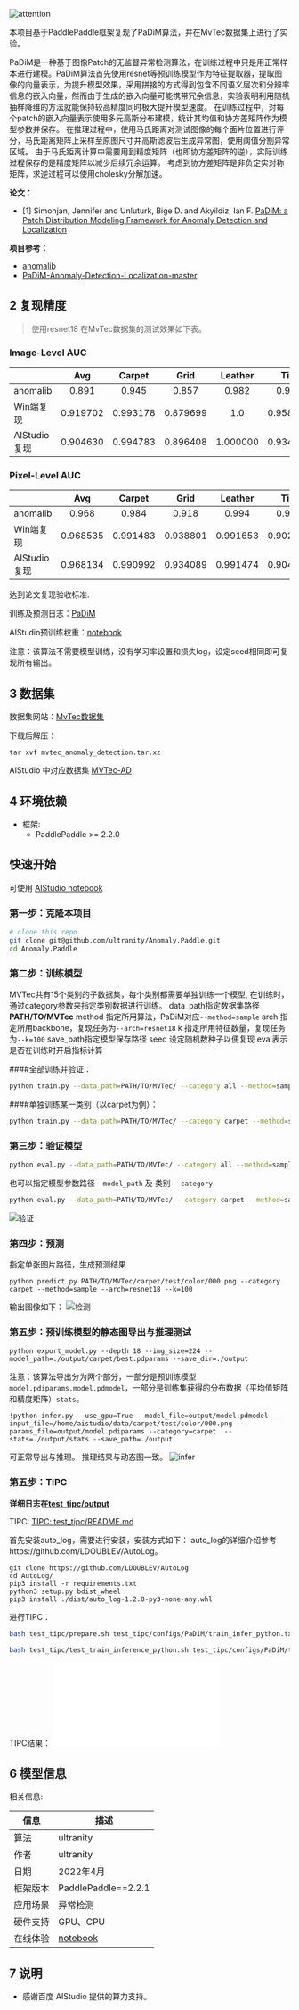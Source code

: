 ![attention](assets/PaDiM_arch.png)

本项目基于PaddlePaddle框架复现了PaDiM算法，并在MvTec数据集上进行了实验。

PaDiM是一种基于图像Patch的无监督异常检测算法，在训练过程中只是用正常样本进行建模。PaDiM算法首先使用resnet等预训练模型作为特征提取器，提取图像的向量表示，为提升模型效果，采用拼接的方式得到包含不同语义层次和分辨率信息的嵌入向量，然而由于生成的嵌入向量可能携带冗余信息，实验表明利用随机抽样降维的方法就能保持较高精度同时极大提升模型速度。
在训练过程中，对每个patch的嵌入向量表示使用多元高斯分布建模，统计其均值和协方差矩阵作为模型参数并保存。
在推理过程中，使用马氏距离对测试图像的每个面片位置进行评分，马氏距离矩阵上采样至原图尺寸并高斯滤波后生成异常图，使用阈值分割异常区域。
由于马氏距离计算中需要用到精度矩阵（也即协方差矩阵的逆），实际训练过程保存的是精度矩阵以减少后续冗余运算。
考虑到协方差矩阵是非负定实对称矩阵，求逆过程可以使用cholesky分解加速。


**论文：**
- [1]  Simonjan, Jennifer  and  Unluturk, Bige D.  and  Akyildiz, Ian F. [PaDiM: a Patch Distribution Modeling Framework for Anomaly Detection and Localization](https://arxiv.org/pdf/2011.08785)

**项目参考：**
- [anomalib](https://github.com/openvinotoolkit/anomalib)
- [PaDiM-Anomaly-Detection-Localization-master](https://github.com/xiahaifeng1995/PaDiM-Anomaly-Detection-Localization-master)

## 2 复现精度
>使用resnet18 在MvTec数据集的测试效果如下表。


### Image-Level AUC

|                |  Avg  | Carpet | Grid  | Leather | Tile  | Wood  | Bottle | Cable | Capsule | Hazelnut | Metal Nut | Pill  | Screw | Toothbrush | Transistor | Zipper |
| -------------- | :---: | :----: | :---: | :-----: | :---: | :---: | :----: | :---: | :-----: | :------: | :-------: | :---: | :---: | :--------: | :--------: | :----: |
| anomalib      | 0.891 | 0.945  | 0.857 |  0.982  | 0.950 | 0.976 | 0.994  | 0.844 |  0.901  |  0.750   |   0.961   | 0.863 | 0.759 |   0.889    |   0.920    | 0.780  |
|    Win端复现      | 0.919702 |  0.993178 | 0.879699 | 1.0      | 0.958874 | 0.986842 | 0.996825 | 0.819153 | 0.904268 | 0.875714 | 0.98045  | 0.878069 | 0.786637 | 0.897222 | 0.95625  | 0.882353 |
|    AIStudio复现      | 0.904630 |0.994783 | 0.896408 | 1.000000 | 0.934343 | 0.989474 | 0.994444 | 0.810907 | 0.900279 | 0.782143 | 0.960411 | 0.896890 | 0.810822 | 0.858333 | 0.890417 | 0.849790 |


### Pixel-Level AUC

|                |  Avg  | Carpet | Grid  | Leather | Tile  | Wood  | Bottle | Cable | Capsule | Hazelnut | Metal Nut | Pill  | Screw | Toothbrush | Transistor | Zipper |
| -------------- | :---: | :----: | :---: | :-----: | :---: | :---: | :----: | :---: | :-----: | :------: | :-------: | :---: | :---: | :--------: | :--------: | :----: |
| anomalib     | 0.968 | 0.984  | 0.918 |  0.994  | 0.934 | 0.947 | 0.983  | 0.965 |  0.984  |  0.978   |   0.970   | 0.957 | 0.978 |   0.988    |   0.968    | 0.979  |
|   Win端复现      |  0.968535| 0.991483 | 0.938801 | 0.991653 | 0.902967 | 0.940542 | 0.984302 | 0.953526 | 0.987435 | 0.980303 | 0.971491 | 0.957839 | 0.982025 | 0.988719 | 0.970605 | 0.986341 |
| AIStudio复现  |  0.968134 | 0.990992 | 0.934089 | 0.991474 | 0.904523 | 0.947558 | 0.983002 | 0.945316 | 0.984991 | 0.979178 | 0.978208 | 0.956459 | 0.981292 | 0.990511 | 0.972025 | 0.982397 |

达到论文复现验收标准.

训练及预测日志：[PaDiM](./logs/PaDiM.log)

AIStudio预训练权重：[notebook](https://aistudio.baidu.com/aistudio/projectdetail/3824965)

注意：该算法不需要模型训练，没有学习率设置和损失log，设定seed相同即可复现所有输出。

## 3 数据集
数据集网站：[MvTec数据集](https://www.mvtec.com/company/research/datasets/mvtec-ad/)

下载后解压：
```shell
tar xvf mvtec_anomaly_detection.tar.xz
```
AIStudio 中对应数据集 [MVTec-AD](https://aistudio.baidu.com/aistudio/datasetdetail/116034)

## 4 环境依赖
- 框架:
    - PaddlePaddle >= 2.2.0

## 快速开始
可使用 [AIStudio notebook](https://aistudio.baidu.com/aistudio/projectdetail/3824965)

### 第一步：克隆本项目
```bash
# clone this repo
git clone git@github.com/ultranity/Anomaly.Paddle.git
cd Anomaly.Paddle
```

### 第二步：训练模型
MVTec共有15个类别的子数据集，每个类别都需要单独训练一个模型, 在训练时，通过category参数来指定类别数据进行训练。
data_path指定数据集路径**PATH/TO/MVTec**
method 指定所用算法，PaDiM对应`--method=sample`
arch 指定所用backbone，复现任务为`--arch=resnet18`
k 指定所用特征数量，复现任务为`--k=100`
save_path指定模型保存路径
seed 设定随机数种子以便复现
eval表示是否在训练时开启指标计算

####全部训练并验证：
```bash
python train.py --data_path=PATH/TO/MVTec/ --category all --method=sample --arch=resnet18 --k=100 --eval
```

####单独训练某一类别（以carpet为例）：
```bash
python train.py --data_path=PATH/TO/MVTec/ --category carpet --method=sample --arch=resnet18 --k=100 --eval
```

### 第三步：验证模型
```bash
python eval.py --data_path=PATH/TO/MVTec/ --category all --method=sample --arch=resnet18 --k=100
```
也可以指定模型参数路径`--model_path` 及 类别 `--category`
```bash
python eval.py --data_path=PATH/TO/MVTec/ --category carpet --method=sample --arch=resnet18 --k=100
```
![验证](assets/carpet_val.png)

### 第四步：预测
指定单张图片路径，生成预测结果
```shell
python predict.py PATH/TO/MVTec/carpet/test/color/000.png --category carpet --method=sample --arch=resnet18 --k=100
```

输出图像如下：
![检测](assets/carpet_predict.png)

### 第五步：预训练模型的静态图导出与推理测试

```shell
python export_model.py --depth 18 --img_size=224 --model_path=./output/carpet/best.pdparams --save_dir=./output
```
注意：该算法导出分为两个部分，一部分是预训练模型`model.pdiparams,model.pdmodel`，一部分是训练集获得的分布数据（平均值矩阵和精度矩阵）`stats`。

```shell
!python infer.py --use_gpu=True --model_file=output/model.pdmodel --input_file=/home/aistudio/data/carpet/test/color/000.png --params_file=output/model.pdiparams --category=carpet  --stats=./output/stats --save_path=./output
```
可正常导出与推理。
推理结果与动态图一致。
![infer](assets/carpet_infer.png)

### 第五步：TIPC

**详细日志在[test_tipc/output](test_tipc/output/PaDiM)**

TIPC: [TIPC: test_tipc/README.md](test_tipc/README.md)

首先安装auto_log，需要进行安装，安装方式如下：
auto_log的详细介绍参考https://github.com/LDOUBLEV/AutoLog。
```shell
git clone https://github.com/LDOUBLEV/AutoLog
cd AutoLog/
pip3 install -r requirements.txt
python3 setup.py bdist_wheel
pip3 install ./dist/auto_log-1.2.0-py3-none-any.whl
```
进行TIPC：
```bash
bash test_tipc/prepare.sh test_tipc/configs/PaDiM/train_infer_python.txt 'lite_train_lite_infer'

bash test_tipc/test_train_inference_python.sh test_tipc/configs/PaDiM/train_infer_python.txt 'lite_train_lite_infer'
```
TIPC结果：
![输出日志](test_tipc/output/PaDiM.log)

## 6 模型信息

相关信息:

| 信息 | 描述 |
| --- | --- |
| 算法 | ultranity|
| 作者 | ultranity|
| 日期 | 2022年4月 |
| 框架版本 | PaddlePaddle==2.2.1 |
| 应用场景 | 异常检测 |
| 硬件支持 | GPU、CPU |
| 在线体验 | [notebook](https://aistudio.baidu.com/aistudio/projectdetail/3824965)|

## 7 说明

- 感谢百度 AIStudio 提供的算力支持。